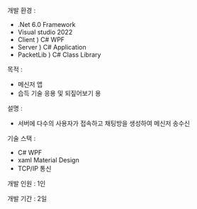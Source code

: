 개발 환경 :
- .Net 6.0 Framework
- Visual studio 2022
- Client ) C# WPF
- Server ) C# Application
- PacketLib ) C# Class Library

목적 :
- 메신저 앱
- 습득 기술 응용 및 되짚어보기 용

설명 :
- 서버에 다수의 사용자가 접속하고 채팅방을 생성하여 메신저 송수신

기술 스택 :
- C# WPF
- xaml Material Design
- TCP/IP 통신

개발 인원 : 1인

개발 기간 : 2일
